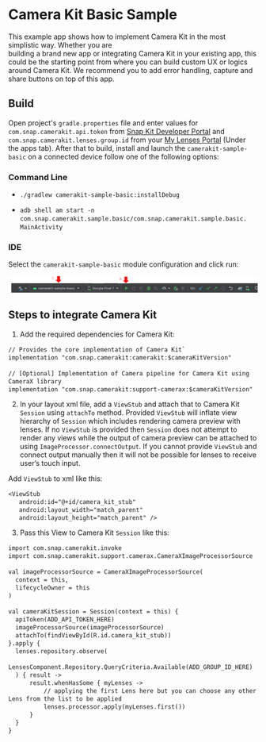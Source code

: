 # Camera Kit Basic Sample

This example app shows how to implement Camera Kit in the most simplistic way. Whether you are  
building a brand new app or integrating Camera Kit in your existing app, this  
could be the starting point from where you can build custom UX or logics around Camera Kit. We 
recommend you to add error handling, capture and share buttons on top of this app.

## Build

Open project's `gradle.properties` file and enter values for `com.snap.camerakit.api.token` from [Snap Kit Developer Portal](https://snapkit.com/manage)  and `com.snap.camerakit.lenses.group.id` from  your [My Lenses Portal](https://my-lenses.snapchat.com/) (Under the apps tab). After that to build,  install and launch  the `camerakit-sample-basic` on a connected device follow one of the following options:

### Command Line

- `./gradlew camerakit-sample-basic:installDebug`

- `adb shell am start -n com.snap.camerakit.sample.basic/com.snap.camerakit.sample.basic.  
  MainActivity`

### IDE

Select the `camerakit-sample-basic` module configuration and click run:

![run-android-studio](../.doc/sample_basic_run_android_studio.png)

## Steps to integrate Camera Kit

1) Add the required dependencies for Camera Kit:

```
// Provides the core implementation of Camera Kit`  
implementation "com.snap.camerakit:camerakit:$cameraKitVersion"  

// [Optional] Implementation of Camera pipeline for Camera Kit using CameraX library  
implementation "com.snap.camerakit:support-camerax:$cameraKitVersion" 
 ```

2) In your layout xml file, add a `ViewStub` and attach that to Camera Kit `Session` using `attachTo` method. Provided `ViewStub` will inflate view hierarchy of `Session` which includes rendering camera preview with lenses. If no `ViewStub` is provided then `Session` does not attempt to render any views while the output of camera preview can be attached to using `ImageProcessor.connectOutput`. If you cannot provide `ViewStub` and connect output manually then it will not be possible for lenses to receive user’s touch input.

Add `ViewStub` to xml like this:
 ``` 
<ViewStub  
	android:id="@+id/camera_kit_stub"  
	android:layout_width="match_parent"  
	android:layout_height="match_parent" />  
```
3) Pass this View to Camera Kit `Session` like this:
  ```
import com.snap.camerakit.invoke
import com.snap.camerakit.support.camerax.CameraXImageProcessorSource

val imageProcessorSource = CameraXImageProcessorSource(
    context = this,
    lifecycleOwner = this
)

val cameraKitSession = Session(context = this) {
    apiToken(ADD_API_TOKEN_HERE)
    imageProcessorSource(imageProcessorSource)
    attachTo(findViewById(R.id.camera_kit_stub))
}.apply {
    lenses.repository.observe(
        LensesComponent.Repository.QueryCriteria.Available(ADD_GROUP_ID_HERE)
    ) { result ->
        result.whenHasSome { myLenses ->
            // applying the first Lens here but you can choose any other Lens from the list to be applied
            lenses.processor.apply(myLenses.first())
        }
    }
}
```